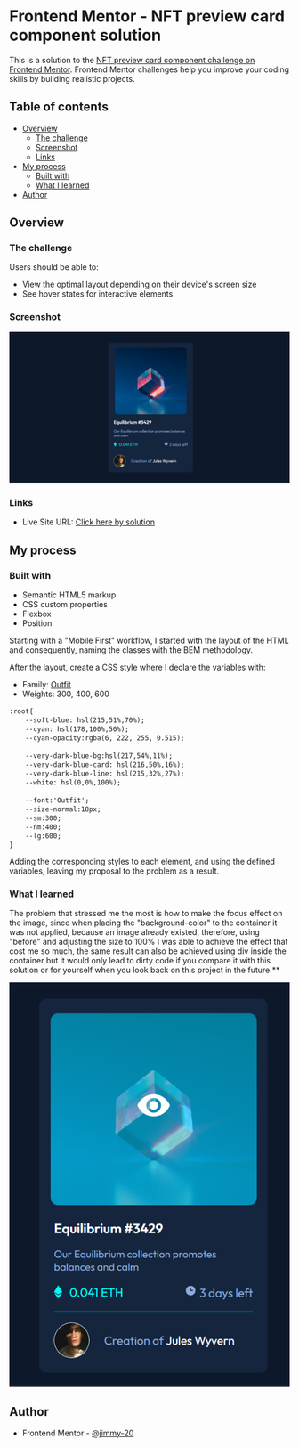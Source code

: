 # Frontend Mentor - NFT preview card component solution

This is a solution to the [NFT preview card component challenge on Frontend Mentor](https://www.frontendmentor.io/challenges/nft-preview-card-component-SbdUL_w0U). Frontend Mentor challenges help you improve your coding skills by building realistic projects. 

## Table of contents

- [Overview](#overview)
  - [The challenge](#the-challenge)
  - [Screenshot](#screenshot)
  - [Links](#links)
- [My process](#my-process)
  - [Built with](#built-with)
  - [What I learned](#what-i-learned)
- [Author](#author)

## Overview

### The challenge

Users should be able to:

- View the optimal layout depending on their device's screen size
- See hover states for interactive elements

### Screenshot

![Screenshot Solution](https://raw.githubusercontent.com/jimmy-20/FM-NFT_Card/master/design/Solution%20NFT.png)

### Links

- Live Site URL: [Click here by solution](https://neon-pasca-bd2c0d.netlify.app)

## My process

### Built with

- Semantic HTML5 markup
- CSS custom properties
- Flexbox
- Position

Starting with a "Mobile First" workflow, I started with the layout of the HTML and consequently, naming the classes with the BEM methodology.

After the layout, create a CSS style where I declare the variables with:

- Family: [Outfit](https://fonts.google.com/specimen/Outfit)
- Weights: 300, 400, 600

```
:root{
    --soft-blue: hsl(215,51%,70%);
    --cyan: hsl(178,100%,50%);
    --cyan-opacity:rgba(6, 222, 255, 0.515);

    --very-dark-blue-bg:hsl(217,54%,11%);
    --very-dark-blue-card: hsl(216,50%,16%);
    --very-dark-blue-line: hsl(215,32%,27%);
    --white: hsl(0,0%,100%);

    --font:'Outfit';
    --size-normal:18px;
    --sm:300;
    --nm:400;
    --lg:600;
}
```

Adding the corresponding styles to each element, and using the defined variables, leaving my proposal to the problem as a result.

### What I learned
The problem that stressed me the most is how to make the focus effect on the image, since when placing the "background-color" to the container it was not applied, because an image already existed, therefore, using "before" and adjusting the size to 100% I was able to achieve the effect that cost me so much,
the same result can also be achieved using div inside the container but it would only lead to dirty code if you compare it with this solution
or for yourself when you look back on this project in the future.**

![Screenshot Solution](https://raw.githubusercontent.com/jimmy-20/FM-NFT_Card/master/design/focus-image.png)
## Author

- Frontend Mentor - [@jimmy-20](https://www.frontendmentor.io/profile/jimmy-20)


